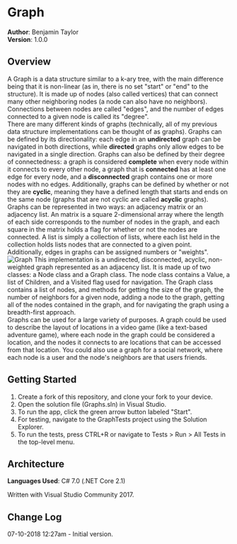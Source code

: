 # Graph
**Author**: Benjamin Taylor  
**Version**: 1.0.0

## Overview
A Graph is a data structure similar to a k-ary tree, with the main difference being that it is non-linear (as in, there is no set "start" or "end" to the structure). It is made up of nodes (also called vertices) that can connect many other neighboring nodes (a node can also have no neighbors). Connections between nodes are called "edges", and the number of edges connected to a given node is called its "degree".  
There are many different kinds of graphs (technically, all of my previous data structure implementations can be thought of as graphs). Graphs can be defined by its directionality: each edge in an **undirected** graph can be navigated in both directions, while **directed** graphs only allow edges to be navigated in a single direction. Graphs can also be defined by their degree of connectedness: a graph is considered **complete** when every node within it connects to every other node, a graph that is **connected** has at least one edge for every node, and a **disconnected** graph contains one or more nodes with no edges. Additionally, graphs can be defined by whether or not they are **cyclic**, meaning they have a defined length that starts and ends on the same node (graphs that are not cyclic are called **acyclic** graphs).  
Graphs can be represented in two ways: an adjacency matrix or an adjacency list. An matrix is a square 2-dimensional array where the length of each side corresponds to the number of nodes in the graph, and each square in the matrix holds a flag for whether or not the nodes are connected. A list is simply a collection of lists, where each list held in the collection holds lists nodes that are connected to a given point.  
Additionally, edges in graphs can be assigned numbers or "weights".
![Graph](https://github.com/btaylor93/Data-Structures-and-Algorithms/raw/master/assets/graph.png)
This implementation is a undirected, disconnected, acyclic, non-weighted graph represented as an adjacency list. It is made up of two classes: a Node class and a Graph class. The node class contains a Value, a list of Children, and a Visited flag used for navigation. The Graph class contains a list of nodes, and methods for getting the size of the graph, the number of neighbors for a given node, adding a node to the graph, getting all of the nodes contained in the graph, and for navigating the graph using a breadth-first approach.  
Graphs can be used for a large variety of purposes. A graph could be used to describe the layout of locations in a video game (like a text-based adventure game), where each node in the graph could be considered a location, and the nodes it connects to are locations that can be accessed from that location. You could also use a graph for a social network, where each node is a user and the node's neighbors are that users friends.

## Getting Started
1. Create a fork of this repository, and clone your fork to your device.  
2. Open the solution file (Graphs.sln) in Visual Studio.
3. To run the app, click the green arrow button labeled "Start".
4. For testing, navigate to the GraphTests project using the Solution Explorer.
5. To run the tests, press CTRL+R or navigate to Tests > Run > All Tests in the top-level menu.

## Architecture
**Languages Used**: C# 7.0 (.NET Core 2.1)  

Written with Visual Studio Community 2017.

## Change Log
07-10-2018 12:27am - Initial version.